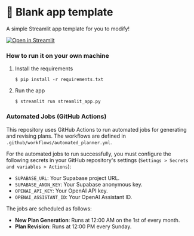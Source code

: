 # 🎈 Blank app template

A simple Streamlit app template for you to modify!

[![Open in Streamlit](https://static.streamlit.io/badges/streamlit_badge_black_white.svg)](https://blank-app-template.streamlit.app/)

### How to run it on your own machine

1. Install the requirements

   ```
   $ pip install -r requirements.txt
   ```

2. Run the app

   ```
   $ streamlit run streamlit_app.py
   ```

### Automated Jobs (GitHub Actions)

This repository uses GitHub Actions to run automated jobs for generating and revising plans. The workflows are defined in `.github/workflows/automated_planner.yml`.

For the automated jobs to run successfully, you must configure the following secrets in your GitHub repository's settings (`Settings > Secrets and variables > Actions`):

- `SUPABASE_URL`: Your Supabase project URL.
- `SUPABASE_ANON_KEY`: Your Supabase anonymous key.
- `OPENAI_API_KEY`: Your OpenAI API key.
- `OPENAI_ASSISTANT_ID`: Your OpenAI Assistant ID.

The jobs are scheduled as follows:
- **New Plan Generation**: Runs at 12:00 AM on the 1st of every month.
- **Plan Revision**: Runs at 12:00 PM every Sunday.
